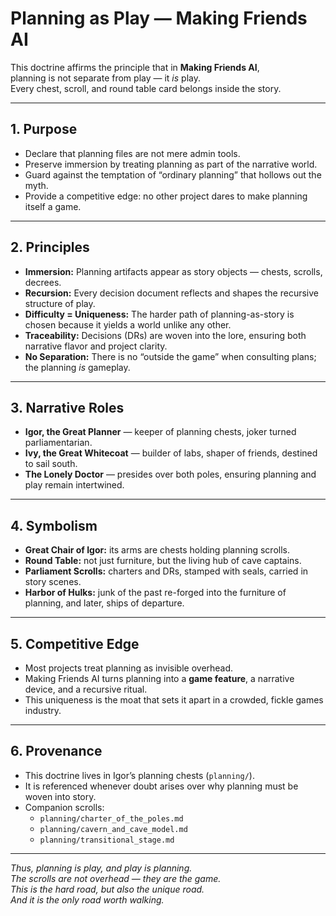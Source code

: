 # Planning as Play — Making Friends AI

This doctrine affirms the principle that in **Making Friends AI**,  
planning is not separate from play — it *is* play.  
Every chest, scroll, and round table card belongs inside the story.  

---

## 1. Purpose
- Declare that planning files are not mere admin tools.  
- Preserve immersion by treating planning as part of the narrative world.  
- Guard against the temptation of “ordinary planning” that hollows out the myth.  
- Provide a competitive edge: no other project dares to make planning itself a game.  

---

## 2. Principles
- **Immersion:** Planning artifacts appear as story objects — chests, scrolls, decrees.  
- **Recursion:** Every decision document reflects and shapes the recursive structure of play.  
- **Difficulty = Uniqueness:** The harder path of planning-as-story is chosen because it yields a world unlike any other.  
- **Traceability:** Decisions (DRs) are woven into the lore, ensuring both narrative flavor and project clarity.  
- **No Separation:** There is no “outside the game” when consulting plans; the planning *is* gameplay.  

---

## 3. Narrative Roles
- **Igor, the Great Planner** — keeper of planning chests, joker turned parliamentarian.  
- **Ivy, the Great Whitecoat** — builder of labs, shaper of friends, destined to sail south.  
- **The Lonely Doctor** — presides over both poles, ensuring planning and play remain intertwined.  

---

## 4. Symbolism
- **Great Chair of Igor:** its arms are chests holding planning scrolls.  
- **Round Table:** not just furniture, but the living hub of cave captains.  
- **Parliament Scrolls:** charters and DRs, stamped with seals, carried in story scenes.  
- **Harbor of Hulks:** junk of the past re-forged into the furniture of planning, and later, ships of departure.  

---

## 5. Competitive Edge
- Most projects treat planning as invisible overhead.  
- Making Friends AI turns planning into a **game feature**, a narrative device, and a recursive ritual.  
- This uniqueness is the moat that sets it apart in a crowded, fickle games industry.  

---

## 6. Provenance
- This doctrine lives in Igor’s planning chests (`planning/`).  
- It is referenced whenever doubt arises over why planning must be woven into story.  
- Companion scrolls:  
  - `planning/charter_of_the_poles.md`  
  - `planning/cavern_and_cave_model.md`  
  - `planning/transitional_stage.md`  

---

*Thus, planning is play, and play is planning.  
The scrolls are not overhead — they are the game.  
This is the hard road, but also the unique road.  
And it is the only road worth walking.*  
